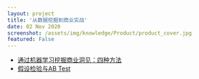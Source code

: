 ```yaml
---
layout: project
title: '从数据挖掘到商业实战'
date: 02 Nov 2020
screenshot: /assets/img/knowledge/Product/product_cover.jpg
featured: False
---
```


- [通过机器学习挖掘商业洞见：四种方法](/collection/DS_Product_notes/getting_insights/) 
- [假设检验与AB Test](/collection/DS_Product_notes/Hypothesis_test/) 
